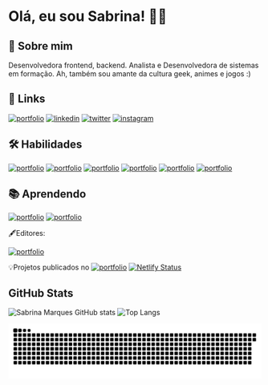 
# Olá, eu sou Sabrina! 🖖🏻




## 🚀 Sobre mim
Desenvolvedora frontend, backend. Analista e Desenvolvedora de sistemas em formação.
Ah, também sou amante da cultura geek, animes e jogos :)


## 🔗 Links
[![portfolio](https://img.shields.io/badge/my_portfolio-000?style=for-the-badge&logo=ko-fi&logoColor=white)](https://sxbrinamf.netlify.app) 
[![linkedin](https://img.shields.io/badge/linkedin-0A66C2?style=for-the-badge&logo=linkedin&logoColor=white)](https://www.linkedin.com/in/sabrina-marques-ferraz-79344420b/) 
[![twitter](https://img.shields.io/badge/twitter-1DA1F2?style=for-the-badge&logo=twitter&logoColor=white)](https://twitter.com/sxbrinamf) 
[![instagram](https://img.shields.io/badge/Instagram-E4405F?style=for-the-badge&logo=instagram&logoColor=white)](https://www.instagram.com/sxbrina.tech)


## 🛠 Habilidades
[![portfolio](https://img.shields.io/badge/HTML5-E34F26?style=for-the-badge&logo=html5&logoColor=white)](https://sxbrinamf.netlify.app)
[![portfolio](https://img.shields.io/badge/CSS3-1572B6?style=for-the-badge&logo=css3&logoColor=white)](https://sxbrinamf.netlify.app)
[![portfolio](https://img.shields.io/badge/JavaScript-F7DF1E?style=for-the-badge&logo=javascript&logoColor=black)](https://sxbrinamf.netlify.app)
[![portfolio](https://img.shields.io/badge/Node.js-43853D?style=for-the-badge&logo=node.js&logoColor=white)](https://sxbrinamf.netlify.app)
[![portfolio](https://img.shields.io/badge/Python-14354C?style=for-the-badge&logo=python&logoColor=white)](https://sxbrinamf.netlify.app)
[![portfolio](https://img.shields.io/badge/Java-ED8B00?style=for-the-badge&logo=openjdk&logoColor=white)](https://sxbrinamf.netlify.app)

## 📚 Aprendendo
[![portfolio](https://img.shields.io/badge/React-20232A?style=for-the-badge&logo=react&logoColor=61DAFB)](https://sxbrinamf.netlify.app)
[![portfolio](https://img.shields.io/badge/PHP-777BB4?style=for-the-badge&logo=php&logoColor=white)](https://sxbrinamf.netlify.app)

🖋️Editores:

[![portfolio](https://img.shields.io/badge/Canva-%2300C4CC.svg?&style=for-the-badge&logo=Canva&logoColor=white)](https://sxbrinamf.netlify.app)

💡Projetos publicados no  [![portfolio](https://img.shields.io/badge/Netlify-00C7B7?style=for-the-badge&logo=netlify&logoColor=white)](https://sxbrinamf.netlify.app) [![Netlify Status](https://api.netlify.com/api/v1/badges/93258e1c-2e8a-4db8-a08b-f379930afe09/deploy-status)](https://app.netlify.com/sites/sxbrinamf/deploys)

## GitHub Stats

![Sabrina Marques GitHub stats](https://github-readme-stats.vercel.app/api?username=SabrinaMarquesF&show_icons=true&theme=dark) ![Top Langs](https://github-readme-stats.vercel.app/api/top-langs/?username=SabrinaMarquesF&layout=compact)

<picture align="center">
  <source media="(prefers-color-scheme: dark)" srcset="https://raw.githubusercontent.com/SabrinaMarquesF/SabrinaMarquesF/output/github-contribution-grid-snake-dark.svg">
  <source media="(prefers-color-scheme: light)" srcset="https://raw.githubusercontent.com/SabrinaMarquesFSabrinaMarquesF/output/github-contribution-grid-snake-dark.svg">
  <img align="center" alt="github contribution grid snake animation" src="https://raw.githubusercontent.com/SabrinaMarquesF/SabrinaMarquesF/output/github-contribution-grid-snake.svg">
</picture>
